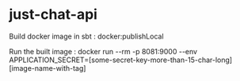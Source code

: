 # just-chat-api

Build docker image in sbt : docker:publishLocal

Run the built image : docker run --rm -p 8081:9000 --env APPLICATION_SECRET=[some-secret-key-more-than-15-char-long] [image-name-with-tag]

